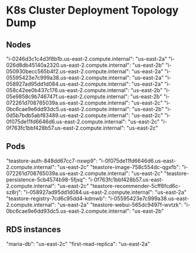 # K8s Cluster Deployment Topology Dump

## Nodes

"i-0246d3c1c4d3f8b1b.us-east-2.compute.internal": "us-east-2a"
"i-026d8db45140a2320.us-east-2.compute.internal": "us-east-2b"
"i-050930becc565b4f2.us-east-2.compute.internal": "us-east-2a"
"i-05595423e7c999a38.us-east-2.compute.internal": "us-east-2a"
"i-058927ad95dd1d084.us-east-2.compute.internal": "us-east-2a"
"i-058c42ee0b437c176.us-east-2.compute.internal": "us-east-2b"
"i-05e9858c9b746747f.us-east-2.compute.internal": "us-east-2b"
"i-072261d708765039a.us-east-2.compute.internal": "us-east-2c"
"i-0bc6cae9e6dd93dc5.us-east-2.compute.internal": "us-east-2b"
"i-0d5b7bdb5abf83489.us-east-2.compute.internal": "us-east-2c"
"i-0f075de11fd6646d6.us-east-2.compute.internal": "us-east-2c"
"i-0f763fc1bbf428b57.us-east-2.compute.internal": "us-east-2c"

## Pods

"teastore-auth-848dd67cc7-nxwp9": "i-0f075de11fd6646d6.us-east-2.compute.internal": "us-east-2c"
"teastore-image-758c554dc-qgxfb": "i-072261d708765039a.us-east-2.compute.internal": "us-east-2c"
"teastore-persistence-5cb4574b98-5fjxq": "i-0f763fc1bbf428b57.us-east-2.compute.internal": "us-east-2c"
"teastore-recommender-5cff6fcd6c-sz8rj": "i-058927ad95dd1d084.us-east-2.compute.internal": "us-east-2a"
"teastore-registry-7cd6c95dd4-kdmwb": "i-05595423e7c999a38.us-east-2.compute.internal": "us-east-2a"
"teastore-webui-565dc9497f-wvtzk": "i-0bc6cae9e6dd93dc5.us-east-2.compute.internal": "us-east-2b"

## RDS instances

"maria-db": "us-east-2c"
"first-read-replica": "us-east-2a"

